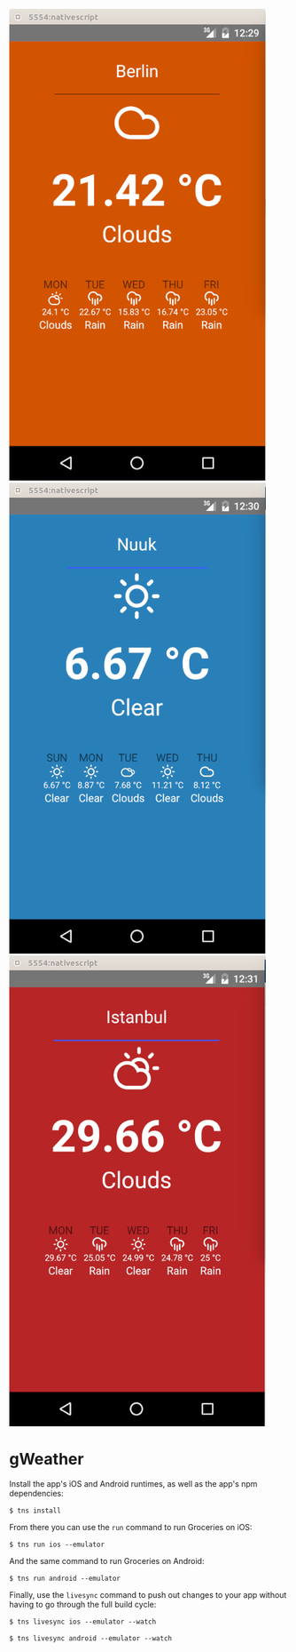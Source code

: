 
![screenshot-1](https://raw.githubusercontent.com/cankayacan/gWeather/master/screenshots/1.png)
![screenshot-2](https://raw.githubusercontent.com/cankayacan/gWeather/master/screenshots/2.png)
![screenshot-3](https://raw.githubusercontent.com/cankayacan/gWeather/master/screenshots/3.png)

# gWeather


Install the app's iOS and Android runtimes, as well as the app's npm dependencies:

```
$ tns install
```

From there you can use the `run` command to run Groceries on iOS:

```
$ tns run ios --emulator
```

And the same command to run Groceries on Android:

```
$ tns run android --emulator
```

Finally, use the `livesync` command to push out changes to your app without having to go through the full build cycle:

```
$ tns livesync ios --emulator --watch
```
```
$ tns livesync android --emulator --watch
```

